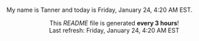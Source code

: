 My name is Tanner and today is Friday, January 24, 4:20 AM EST.

<p align="center">This <i>README</i> file is generated <b>every 3 hours</b>!</br>Last refresh: Friday, January 24, 4:20 AM EST<br /></p>
